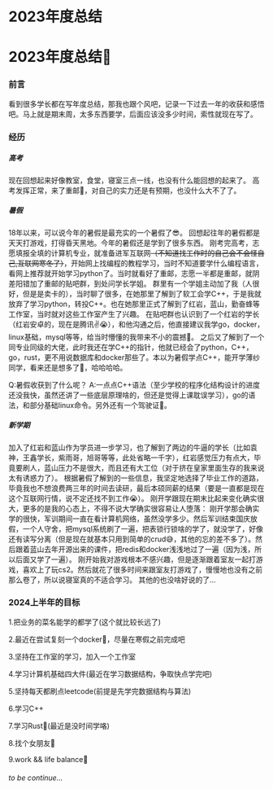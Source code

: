 # 2023年度总结


<!--more-->

# 2023年度总结🥳

### 前言

看到很多学长都在写年度总结，那我也跟个风吧，记录一下过去一年的收获和感悟吧。马上就是期末周，太多东西要学，后面应该没多少时间，索性就现在写了。

### 经历

##### 高考

现在回想起来好像教室，食堂，寝室三点一线，也没有什么能回想的起来了。
高考发挥正常，来了重邮🥹，对自己的实力还是有预期，也没什么大不了了。

##### 暑假

18年以来，可以说今年的暑假是最充实的一个暑假了😎。
回想起往年的暑假都是天天打游戏，打得昏天黑地。今年的暑假还是学到了很多东西。
刚考完高考，志愿填报全填的计算机专业，就准备进军互联网~~（不知道找工作时的自己会不会怪自己,互联网寒冬了）~~，开始网上找编程的教程学习，当时不知道要学什么编程语言，看网上推荐就开始学习python了。当时就看好了重邮，志愿一半都是重邮，就阴差阳错加了重邮的贴吧群，到处问学长学姐。
群里有一个学姐主动加了我（人很好，但是是卖卡的），当时聊了很多，在她那里了解到了软工会学C++，于是我就放弃了学习python，转投C++。也在她那里正式了解到了红岩，蓝山，勤奋蜂等工作室，当时就对这些工作室产生了兴趣。
在贴吧群也认识到了一个红岩的学长（红岩安卓的，现在是腾讯✌️😭），和他沟通之后，他直接建议我学go，docker，linux基础，mysql等等，给当时懵懂的我带来不小的震撼🫨。
之后又了解到了一个同专业同级的大佬，此时我还在学C++的指针，他就已经会了python，C++，go，rust，更不用说数据库和docker那些了。本以为暑假学点C++，能开学薄纱同学，看来还是想多了🤡，哈哈哈哈。

Q:暑假收获到了什么呢？
A:一点点C++语法（至少学校的程序化结构设计的进度还没我快，虽然还讲了一些底层原理啥的，但还是觉得上课耽误学习），go的语法，和部分基础linux命令。另外还有一个驾驶证🪪。

##### 新学期

加入了红岩和蓝山作为学员进一步学习，也了解到了两边的牛逼的学长（比如袁神，王鑫学长，紫雨哥，旭哥等等，此处省略一千字），红岩感觉压力有点大，毕竟要刷人，蓝山压力不是很大，而且还有大工位（对于挤在皇家里面生存的我来说太有诱惑力了）。
根据暑假了解到的一些信息，我坚定地选择了毕业工作的道路，毕竟我也不想浪费两三年的时间去读研，最后本硕同薪的结果（要是一直都是现在这个互联网行情，说不定还找不到工作😭）。
刚开学跟现在期末比起来变化确实很大，更多的是我的心态上，不得不说大学确实很容易让人堕落：
刚开学那会确实学的很快，军训期间一直在看计算机网络，虽然没学多少。然后军训结束国庆放假，一个人守舍，把mysql系统刷了一遍，把表锁行锁啥的学了，就没学了，好像还有读写分离（但是现在就基本只用到简单的crud😅，其他的忘的差不多了）。然后跟着蓝山去年开源出来的课件，把redis和docker浅浅地过了一遍（因为浅，所以后面又学了一遍）。
刚开始我对游戏根本不感兴趣，但是逐渐跟着室友一起打游戏，喜欢上了玩cs2。然后就花了很多时间来跟室友打游戏了，慢慢地也没有之前那么卷了，所以说寝室真的不适合学习。
其他的也没啥好说的了...

### 2024上半年的目标

1.把业务的菜名能学的都学了(这个就比较长远了)

2.最近在尝试复刻一个docker🐳，尽量在寒假之前完成吧

3.坚持在工作室的学习，加入一个工作室

4.学习计算机基础四大件(最近在学习数据结构，争取快点学完吧)

5.坚持每天都刷点leetcode(前提是先学完数据结构与算法)

6.学习C++

7.学习Rust🦀(最近是没时间学咯)

8.找个女朋友🫣

9.work && life balance🥹

###### to be continue...

